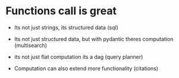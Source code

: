 # Functions call is great

* Its not just strings, its structured data 
    (sql)

* Its not just structured data, but with pydantic theres computation
    (multisearch)

* its not just flat computation its a dag
    (query planner)

* Computation can also extend more functionality 
    (citations)

